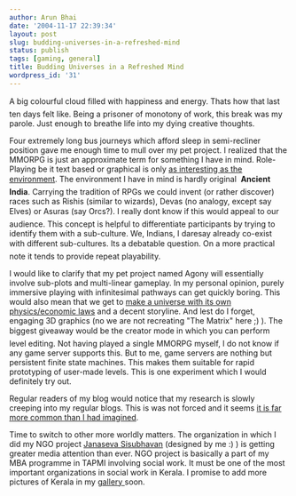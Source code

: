 ```yaml
---
author: Arun Bhai
date: '2004-11-17 22:39:34'
layout: post
slug: budding-universes-in-a-refreshed-mind
status: publish
tags: [gaming, general]
title: Budding Universes in a Refreshed Mind
wordpress_id: '31'
---
```


A big colourful cloud filled with happiness and energy. Thats how that last ten days felt like. Being a prisoner of monotony of work, this break was my parole. Just enough to breathe life into my dying creative thoughts.

Four extremely long bus journeys which afford sleep in semi-recliner position gave me enough time to mull over my pet project. I realized that the MMORPG is just an approximate term for something I have in mind. Role-Playing be it text based or graphical is only <a href="http://www.corante.com/gotgame/archives/a_new_kind_of_game.php">as interesting as the environment</a>. The environment I have in mind is hardly original  <strong>Ancient India</strong>. Carrying the tradition of RPGs we could invent (or rather discover) races such as Rishis (similar to wizards), Devas (no analogy, except say Elves) or Asuras (say Orcs?). I really dont know if this would appeal to our audience. This concept is helpful to differentiate participants by trying to identify them with a sub-culture. We, Indians, I daresay already co-exist with different sub-cultures. Its a debatable question. On a more practical note it tends to provide repeat playability.

I would like to clarify that my pet project named Agony will essentially involve sub-plots and multi-linear gameplay. In my personal opinion, purely immersive playing with infinitesimal pathways can get quickly boring. This would also mean that we get to <a href="http://www.corante.com/gotgame/archives/i_saw_god_and_i_killed_it.php">make a universe with its own physics/economic laws</a>  and a decent storyline. And lest do I forget, engaging 3D graphics (no we are not recreating "The Matrix" here ;) ). The biggest giveaway would be the creator mode in which you can perform level editing. Not having played a single MMORPG myself, I do not know if any game server supports this. But to me, game servers are nothing but persistent finite state machines. This makes them suitable for rapid prototyping of user-made levels. This is one experiment which I would definitely try out.

Regular readers of my blog would notice that my research is slowly creeping into my regular blogs. This is was not forced and it seems <a href="http://www.corante.com/many/archives/2004/11/11/on_the_academictechnical_divide_in_social_computing.php#more">it is far more common than I had imagined</a>.

Time to switch to other more worldly matters. The organization in which I did my NGO project <a href="http://www.janasevasisubhavan.org/">Janaseva Sisubhavan</a> (designed by me :) ) is getting greater media attention than ever. NGO project is basically a part of my MBA programme in TAPMI involving social work. It must be one of the most important organizations in social work in Kerala. I promise to add more pictures of Kerala in my <a href="http://www.arunrocks.com/gallery/">gallery </a>soon.<!--57c52877350e743b8811839f21dc584a-->
